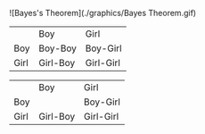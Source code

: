 

![Bayes's Theorem](./graphics/Bayes Theorem.gif)


<table>
  <tr><td></td><td>Boy</td><td>Girl</td></tr>
  <tr><td>Boy</td><td>Boy-Boy</td><td>Boy-Girl</td></tr>
  <tr><td>Girl</td><td>Girl-Boy</td><td>Girl-Girl</td></tr>
</table>



<table>
  <tr><td></td><td>Boy</td><td>Girl</td></tr>
  <tr><td>Boy</td><td></td><td>Boy-Girl</td></tr>
  <tr><td>Girl</td><td>Girl-Boy</td><td>Girl-Girl</td></tr>
</table>
